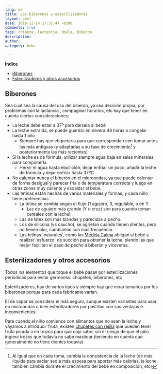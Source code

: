 ```yaml
---
lang: es
title: Los biberones y esterilizadores
layout: post
date: 2018-12-14 17:32:47 +0200
comments: true
tags: crianza, lactancia, doula, biberon
description:
author:
category: bebe

---
```



**Índice**
<!-- TOC depthFrom:1 insertAnchor:true orderedList:true -->

- [Biberones](#biberones)
- [Esterilizadores y otros accesorios](#esterilizadores-y-otros-accesorios)

<!-- /TOC -->


<a id="markdown-biberones" name="biberones"></a>
## Biberones

Sea cual sea la causa del uso del biberón, ya sea decisión propia, por problemas con la lactancia , compaginar horarios, etc hay que tener en cuenta ciertas consideraciones:

- La leche debe estar a 37º para dársela al bebé
- La leche extraída, se puede guardar en nevera 48 horas o congelar hasta 1 año
    - Siempre hay que etiquetarla para que correspondan con tomar antes las más antiguas (y adaptadas a su fase de crecimiento[^fasecrecimiento] y posteriormente las más recientes)
- Si la leche es de fórmula, utilizar siempre agua baja en sales minerales para componerla.
    - Hervir el agua hasta ebullición, dejar enfriar un poco, añadir la leche de fórmula y dejar enfriar hasta 37ºC
- No calentar nunca el biberón en el microondas, ya que puede calentar de forma desigual y parecer fría o de temperatura correcta y luego en otras zonas muy caliente y escaldar al bebé.
- Las tetinas están hechas de varios materiales y formas, y cada niño tiene preferencias.
    - La tetina se cambia según el flujo (1 agujero, 3, regulable, o en Y.
        -  Las de agujero más grande (Y o cruz) son para cuando toman cereales con la leche)
    - Las de latex son más blandas y parecidas a pecho.
    - Los de silicona (vs caucho), se agrietan cuando tienen dientes, pero no tienen olor, cambiarlos con más frecuencia.
    - Las tetinas 'naturales', como las [Medela Calma](https://amzn.to/2LdiB93) obligan al bebé a realizar 'esfuerzo' de succión para obtener la leche, siendo las que mejor facilitan el paso de pecho a biberón y viceversa.

<a id="markdown-esterilizadores-y-otros-accesorios" name="esterilizadores-y-otros-accesorios"></a>
## Esterilizadores y otros accesorios

Todos los elementos que toque el bebé pasan por esterilizaciones periódicas para evitar gérmenes: chupetes, biberones, etc

Esterilizadores, hay de varios tipos y siempre hay que mirar tamaños por los biberones porque para cada fabricante varían.

El de vapor se considera el más seguro, aunque existen variantes para usar en microondas o bien esterilizadores por pastillas con sus ventajas e inconvenientes.

Para cuando el niño comience con alimentos que no sean la leche y vayamos a introducir fruta, existen [chupetes con rejilla](https://amzn.to/2UF0HQM) que pueden tener fruta picada o en trozos para que coja sabor sin el riesgo de que el niño ingiera trozos que todavía no sabe masticar (teniendo en cuenta que generalmente no tiene dientes todavía)

[^fasecrecimiento]: Al igual que en cada toma, cambia la consistencia de la leche (de más líquida para saciar sed a más espesa para aportar más calorías, la leche también cambia durante el crecimiento del bebé en composición, etc)